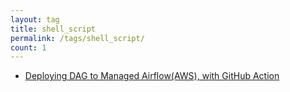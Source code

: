 ```yaml
---
layout: tag
title: shell_script
permalink: /tags/shell_script/
count: 1
---
```


- [Deploying DAG to Managed Airflow(AWS), with GitHub Action](https://kination.github.io/posts/2021-02-15-deploy-airflow-with-github-action/)
